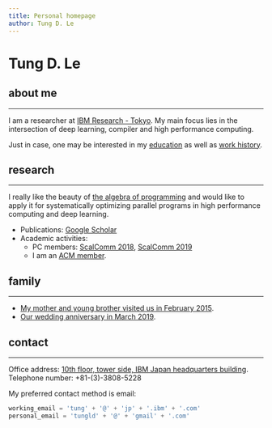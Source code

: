 ```yaml
---
title: Personal homepage
author: Tung D. Le
---
```


# Tung D. Le
 
## about me
___________

I am a researcher at [IBM Research - Tokyo](http://www.research.ibm.com/labs/tokyo). My main focus lies
in the intersection of deep learning, compiler and high performance computing.

Just in case, one may be interested in my [education](education.md) as well as [work history](work-history.md).

## research
___________
I really like the beauty of [the algebra of programming](https://www.amazon.com/Algebra-Programming-Prentice-hall-International-Computer/dp/013507245X)
and would like to apply it for systematically optimizing parallel programs in high performance computing and deep learning.

- Publications: [Google Scholar](https://scholar.google.co.jp/citations?user%3DuuV9qHcAAAAJ&hl%3Den)
- Academic activities:
    - PC members: [ScalComm 2018](http://www.smart-world.org/2018/scalcom/), [ScalComm 2019](http://www.smart-world.org/2019/scalcom/)
    - I am an [ACM member](https://dl.acm.org/author_page.cfm?id=84758683357).

## family
_________
- [My mother and young brother visited us in February 2015](assets/images/2015-February.jpeg).
- [Our wedding anniversary in March 2019](assets/images/2019-family.jpg).

## contact
__________
Office address: [10th floor, tower side, IBM Japan headquarters building](https://goo.gl/maps/mYFiyX95DBXEELrLA).
Telephone number: +81-(3)-3808-5228

My preferred contact method is email:

```python
working_email = 'tung' + '@' + 'jp' + '.ibm' + '.com'
personal_email = 'tungld' + '@' + 'gmail' + '.com'
```
